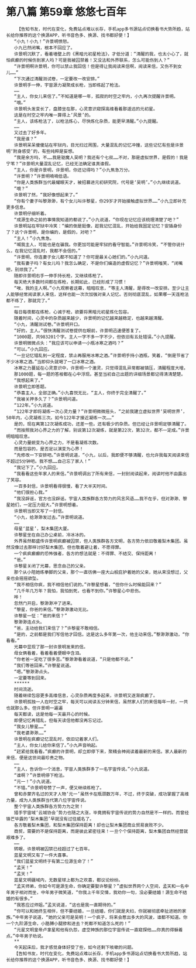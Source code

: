 # 第八篇 第59章 悠悠七百年
        【告知书友，时代在变化，免费站点难以长存，手机app多书源站点切换看书大势所趋，站长给你推荐的这个换源APP，听书音色多、换源、找书都好使！】
       “小九！小九！”许景明愤怒。
       小九已然闭嘴，根本不回应了。
       许景明沉默了，看着墙壁上的《黑暗元初星枪法》，才低分道：“清醒的我，也太小心了，就怕疯癫的时候伤到家人吗？可是我被囚禁着！又没法和外界联系，怎么可能伤到人？”
       “许景明啊许景明，你可以禁止我回信！但是得让我阅读来信啊，阅读来信，又伤不到女儿……”
       “下次通过清醒测试卷，一定要改一改安排。”
       许景明手一伸，宇宙源力凝聚成长枪，当即练起了枪法。
       ……
       “主人，你女儿来信了。”不知道是哪一年，孤寂的时空之牢内，小九再次提醒许景明。
       “哦。”
       许景明头发变长了，盘膝坐在那，心灵意识窥探高维看着那遥远的元初星。
       这是在时空之牢内唯一算得上‘风景’的。
       “主人，该练枪法了，以枪法炼心，尽快炼化杂质，能更早清醒。”小九提醒。
       ……
       又过去了好多年。
       “我是谁？”
       许景明呆呆傻傻站在牢狱内，目光扫过周围，大量混乱的记忆冲撞，这些记忆有些是许景明‘附身感受’的，有些纯粹是妄想。
       “我是余方吗，不……我是驱魔人吴明？我还有个七叔……不对，那是虚拟世界，是假的！我是宁苇？”许景明大量混乱记忆，已经无法确定谁真谁假。
       “主人，你是许景明，许景明，你还记得吗？”小九焦急万分。
       “许景明？”许景明喃喃低语。
       “你是人类族群当代最耀眼天才，被招募进元初研究院，代号是‘吴明’。”小九继续说道。
       “哦？”
       许景明了然，“我好像想起来了。”
       “你有个妻子叫黎渺渺，有个女儿叫许黎星，你29岁才开始接触虚拟世界……”小九立即补充更多信息。
       许景明仔细听着。
       “成源生命之前的事情我知道的都说了。”小九说道，“你现在记忆应该梳理清楚了吧？”
       许景明站在牢狱中冷笑：“编的倒是挺像，趁我记忆混乱，开始给我固定记忆？安插身份了？这个许景明，是你编的，是假的，对吧？”
       “主人！”小九焦急。
       “喊我主人，可能也是在骗我。你更加可能是牢狱的看守智能。”许景明冷笑，“不管你说什么，在我记忆混乱时，我都不会信的。”
       “许景明，你连妻子女儿都不知道了？你可是最关心她们的。”小九问道。
       “我有妻子吗？有女儿吗？我怎么确定，不是你们编造的虚假记忆？”许景明嗤笑，“闭嘴吧，别烦我了。”
       随即许景明右手一伸手持长枪，又继续练枪了。
       每天绝大多数时间都在练枪，长期如此，已经形成了习惯！
       “唉，我的主人啊。”小九观察者这幕，暗暗叹息，“等主人清醒，是得改一改安排。至少让主人能够经常阅读家人来信，这样也能一次次加强对亲人记忆。否则彻底混乱，如果哪一天连枪法都不练了，那就完了。”
       ……
       每日每夜都在练枪，心诚于枪，欲要将黑暗元初星炼化包容。
       随着时间，心灵中的杂质越来越少，许景明的记忆越来越稳定，也越来越清醒。
       “小九，清醒测试卷。”许景明开口。
       “好的，主人。”很快清醒测试卷提供在眼前，许景明迅速便答复了。
       “1000题，共983201个字。主人一字不多一字不少，但依旧有五处错误。”小九提醒。
       许景明微微点头：“我应该可以申请一小瓶冰寒之酒吗？”
       “可以。”小九回应。
       “一旦记忆错乱到一定程度，禁止再服用冰寒之酒。”许景明手持小酒瓶，笑着，“倒是节省了不少冰寒之酒。”当即仰头就喝了一口冰寒之酒。
       冰寒之力蔓延在心灵意识中，许景明一个激灵，只觉得混乱异常都被镇压，清醒程度大增。
       那1000题，每一题的答桉都在心中浮现。甚至当初自己出题的详细场景都记得清清楚楚。
       “我想起来了。”
       许景明立即答题。
       “恭喜主人，全部正确。”小九喜悦无比，“主人，你终于完全清醒了。”
       “我被关押多久了？”许景明问道。
       “122年。”小九说道。
       “122年才即将凝练一次心灵力量？”许景明微微摇头，“之前我建立虚拟世界‘吴明世界’，50年内，心灵凝练三次。如今122年才接近凝练一次……”
       是的，现在离第12次凝练成功，还差一些。还有极少的杂质。但已经让许景明足够清醒了。
       “而按照我对心界之力的了解，别说第12次凝练，就是第22次，第32次，都不一定成。”许景明暗暗叹息。
       心灵力量蜕变为心界之力，不是看凝练次数。
       而是包容的，是否足以演变为心界！
       “先修改一下安排吧。”许景明说道，“小九，以后，我即便不够清醒，也允许我每天阅读来信不超过5分钟吧。我不想……自己忘了家人！”
       “我记下了。”小九回应。
       “我看看这些年家人的来信。”许景明调出了所有来信，一封封阅读起来，阅读时他不由露出了笑容。
       一百多封信，许景明看得很慢，看了大半天时间。
       “他们很担心我。”
       “我没辟谣，官方也没辟谣。宇宙人类族群各方势力的风言风语……我不在乎，但对渺渺、黎星她们，一定压力挺大。”许景明想着。
       许景明当即又写了一封信。
       “小九，给渺渺发过去。”许景明说道。
       ……
       母星‘蓝星’，梨木集团大厦。
       许黎星坐在自己办公桌前，冷冰冰的。
       外界虽然都盛传许景明疯癫被囚禁，但人类族群各方文明，各方势力依旧敬着梨木集团。虽然没像过去那样讨好梨木集团，但也敬着避让着，不愿得罪。
       一个疯疯癫癫的恐怖强者，各方的想法就是：不得罪、不结交、保持距离！
       “爸。”
       许黎星关闭了光幕，思念自己的父亲。
       那个从小陪她练拳脚的父亲，那个一直彷佛一座大山般庇护着她的父亲，她从来没想过，父亲也会摇摇欲坠。
       “我不相信你疯，我不相信他们说的。”许黎星想着，“但你什么时候能回来？”
       “几千年几万年？我怕，我怕到死，也看不到你。”许黎星心中悲伤。
       哗！
       忽然门开启，黎渺渺冲了进来。
       “黎星，你爸的来信。”黎渺渺激动无比。
       许黎星一怔：”爸的来信？”
       黎渺渺连点头。
       “爸，主动给我们来信了？”许黎星不敢相信。
       “是的，之前都是我们写信他才回信。这是这么多年第一次，他主动来信。”黎渺渺激动，“你看看。”
       光幕中显现了那一封许景明发来的信。
       母女俩看着，看着看着便眼中含泪。
       “你老爸一定吃了很多苦。”黎渺渺看着说道，“只是他都不说。”
       “我们等爸回来。”许黎星说道。
       “嗯。”黎渺渺点头。
       一定要等到回来。
       ******
       时间流逝。
       随着继续包容更多高维信息，心灵杂质再度多起来，许景明又逐渐疯癫了。
       许景明孤独一人在时空之牢，每天可以阅读五分钟来信，虽然家人们的来信每年一封，一共也就那么多。但许景明一遍遍
       每天都读，这是他每一天最开心的时候。
       即便记忆再错乱，但每天读信他都没再忘记过。
       “我女儿黎星……”
       “我老婆渺渺……”
       许景明在疯癫记忆混乱时，依旧记着家人们。
       “主人，你女儿给你来信了。”小九声音响起。
       “赶紧给我看看。”疯癫的许景明，却立即停下来，聚精会神阅读着最新的来信。家人最新的来信，便是这世间最珍贵之物。
       ……
       “主人，告诉你一个消息，宇宙人类族群多了一名宇宙传说。”小九说道。
       “谁啊？”许景明停下枪法。
       “元一！”小九说道。
       “不错。”许景明夸赞了一声，便又继续练枪了。
       曾和赤蒙齐名过的天才人物‘元一’虽然卡在瓶颈数万年，不过，终于突破，成功掌握了高维力量，成为人类族群当代第八位宇宙传说。
       整个宇宙人类族群各方势力为之贺！
       猎手宇宙域‘云城协会’势力也随之大涨，毕竟拥有宇宙传说的势力自然是不一样的。而曾经锋芒毕露的‘梨木集团’早就没有过往威名了。
       各方敬着梨木集团，和梨木集团保持距离！却也让梨木集团商业贸易衰败不少。
       商贸，需要的不是保持距离，而是彼此紧密往来！一旦个个保持距离，梨木集团自然经营就艰难多了。
       ……
       转眼，许景明被囚禁已经超过了七百年。
       蓝星文明又有了一件大喜事。
       “我们蓝星文明终于有第二位源生命了！”
       “孟天！”
       “孟天！”
       蓝星文明疆域内，无数星球上都为之欢喜，都议论纷纷。
       “孟天师弟，你如今可是源生命，你确定要娶许黎星？”虚拟世界网个人空间，孟天和一名中年男子相对而坐，中年男子微笑道，“你我上千年交情，我劝你一句，没必要结婚！源生命不结婚的有很多。”
       “我答应过师姐。”孟天说道，“这也是我一直期待的。”
       “你可以和她终生相伴，但不要结婚，一旦结婚，你们就是夫妇，你就被彻底牵扯进她的家族。”中年男子说道，“她的父亲可是吴明！一个疯子，将来会惹出多大的风波，谁都不知道。你一个九阶源生命，小胳膊小腿掺和进去？死都不知道怎么死的！”
       “元星文明皇帝卢拿星和他有仇怨，虚空神族的那位宇宙传说一直窥探他……你真的得躲着点。”中年男子劝说。
       **
       今天起床后，我才感觉身体好受了些，如今还剩下咳嗽的问题。
       【告知书友，时代在变化，免费站点难以长存，手机app多书源站点切换看书大势所趋，站长给你推荐的这个换源APP，听书音色多、换源、找书都好使！】